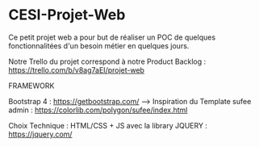 # CESI-Projet-Web

Ce petit projet web a pour but de réaliser un POC de quelques fonctionnalitées d'un besoin métier en quelques jours.

Notre Trello du projet correspond à notre Product Backlog : https://trello.com/b/v8ag7aEI/projet-web


FRAMEWORK

Bootstrap 4 : https://getbootstrap.com/
--> Inspiration du Template sufee admin : https://colorlib.com/polygon/sufee/index.html

Choix Technique : HTML/CSS + JS avec la library JQUERY : https://jquery.com/
